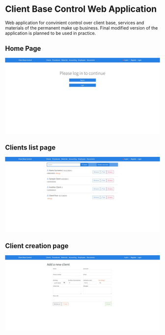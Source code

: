 # Client Base Control Web Application

Web application for convinient control over client base, services and materials of the permanent make up business. Final modified version of the application is planned to be used in practice.

## Home Page

![screenshot](Screenshots/homepage.jpg)

## Clients list page

![screenshot](Screenshots/clients_view.jpg)

## Client creation page

![screenshot](Screenshots/client_create_view.jpg)


